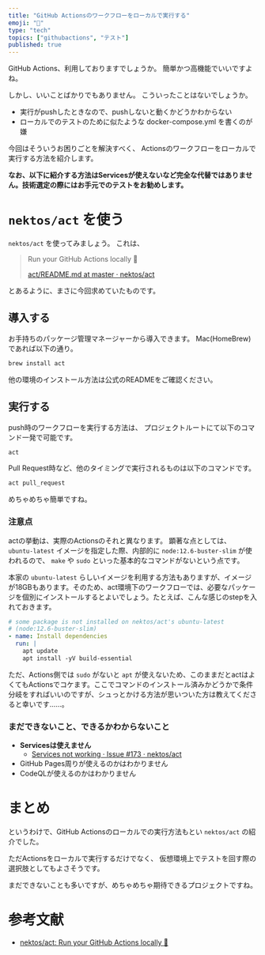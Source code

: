 ```yaml
---
title: "GitHub Actionsのワークフローをローカルで実行する"
emoji: "🐳"
type: "tech"
topics: ["githubactions", "テスト"]
published: true
---
```


GitHub Actions、利用しておりますでしょうか。
簡単かつ高機能でいいですよね。

しかし、いいことばかりでもありません。
こういったことはないでしょうか。

- 実行がpushしたときなので、pushしないと動くかどうかわからない
- ローカルでのテストのために似たような docker-compose.yml を書くのが嫌

今回はそういうお困りごとを解決すべく、
Actionsのワークフローをローカルで実行する方法を紹介します。

**なお、以下に紹介する方法はServicesが使えないなど完全な代替ではありません。技術選定の際にはお手元でのテストをお勧めします。**


# `nektos/act` を使う

`nektos/act` を使ってみましょう。
これは、

> Run your GitHub Actions locally 🚀
> 
> [act/README.md at master · nektos/act](https://github.com/nektos/act/blob/master/README.md "act/README.md at master · nektos/act")

とあるように、まさに今回求めていたものです。


## 導入する

お手持ちのパッケージ管理マネージャーから導入できます。
Mac(HomeBrew)であれば以下の通り。

```sh
brew install act
```

他の環境のインストール方法は公式のREADMEをご確認ください。


## 実行する

push時のワークフローを実行する方法は、
プロジェクトルートにて以下のコマンド一発で可能です。

```sh
act
```

Pull Request時など、他のタイミングで実行されるものは以下のコマンドです。

```sh
act pull_request
```

めちゃめちゃ簡単ですね。

### 注意点

actの挙動は、実際のActionsのそれと異なります。
顕著な点としては、 `ubuntu-latest` イメージを指定した際、内部的に `node:12.6-buster-slim` が使われるので、 `make` や `sudo` といった基本的なコマンドがないという点です。

本家の `ubuntu-latest` らしいイメージを利用する方法もありますが、イメージが18GBもあります。そのため、act環境下のワークフローでは、必要なパッケージを個別にインストールするとよいでしょう。たとえば、こんな感じのstepを入れておきます。

```yml
# some package is not installed on nektos/act's ubuntu-latest
# (node:12.6-buster-slim)
- name: Install dependencies
  run: |
    apt update
    apt install -yV build-essential
```

ただ、Actions側では `sudo` がないと `apt` が使えないため、このままだとactはよくてもActionsでコケます。ここでコマンドのインストール済みかどうかで条件分岐をすればいいのですが、シュっとかける方法が思いついた方は教えてくださると幸いです……。



### まだできないこと、できるかわからないこと

- **Servicesは使えません**
    - [Services not working · Issue #173 · nektos/act](https://github.com/nektos/act/issues/173 "Services not working · Issue #173 · nektos/act")
- GitHub Pages周りが使えるのかはわかりません
- CodeQLが使えるのかはわかりません


# まとめ

というわけで、GitHub Actionsのローカルでの実行方法もとい `nektos/act` の紹介でした。

ただActionsをローカルで実行するだけでなく、
仮想環境上でテストを回す際の選択肢としてもよさそうです。

まだできないことも多いですが、めちゃめちゃ期待できるプロジェクトですね。


# 参考文献

- [nektos/act: Run your GitHub Actions locally 🚀](https://github.com/nektos/act "nektos/act: Run your GitHub Actions locally 🚀")
